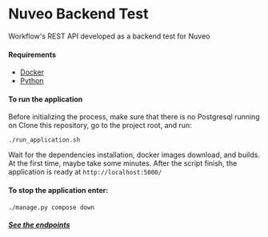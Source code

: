 # Nuveo Backend Test

Workflow's REST API developed as a backend test for Nuveo

#### Requirements
- [Docker](https://www.docker.com/get-started)
- [Python](https://www.python.org/downloads/)

#### To run the application

Before initializing the process, make sure that there is no Postgresql running on 
Clone this repository, go to the project root, and run:
```
./run_application.sh
```
Wait for the dependencies installation, docker images download, and builds. At the first time, maybe take some minutes.
After the script finish, the application is ready at `http://localhost:5000/`

#### To stop the application enter:
```
./manage.py compose down
```

##### [See the endpoints](https://documenter.getpostman.com/view/13814016/TVmV4ssW)
